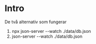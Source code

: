 # Intro

De två alternativ som fungerar 
1. npx json-server --watch ./data/db.json 
2. json-server --watch ./data/db.json 